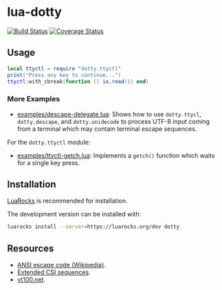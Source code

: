 lua-dotty
=========

[![Build Status](https://travis-ci.org/aperezdc/lua-dotty.svg?branch=master)](https://travis-ci.org/aperezdc/lua-dotty)
[![Coverage Status](https://coveralls.io/repos/github/aperezdc/lua-dotty/badge.svg?branch=master)](https://coveralls.io/github/aperezdc/lua-dotty?branch=master)

Usage
-----

```lua
local ttyctl = require "dotty.ttyctl"
print("Press any key to continue...")
ttyctl:with_cbreak(function () io.read(1) end)
```

### More Examples

* [examples/descape-delegate.lua](./examples/descape-delegate.lua): Shows how
  to use `dotty.ttycl`, `dotty.descape`, and `dotty.unidecode` to process
  UTF-8 input coming from a terminal which may contain terminal escape
  sequences.

For the `dotty.ttyctl` module:

* [examples/ttyctl-getch.lua](./examples/ttyctl-getch.lua): Implements a
  `getch()` function which waits for a single key press.


Installation
------------

[LuaRocks](https://luarocks.org) is recommended for installation.

The development version can be installed with:

```sh
luarocks install --server=https://luarocks.org/dev dotty
```


Resources
---------

* [ANSI escape code (Wikipedia)](https://en.wikipedia.org/wiki/ANSI_escape_code).
* [Extended CSI sequences](http://www.leonerd.org.uk/hacks/fixterms/).
* [vt100.net](http://www.vt100.net).
